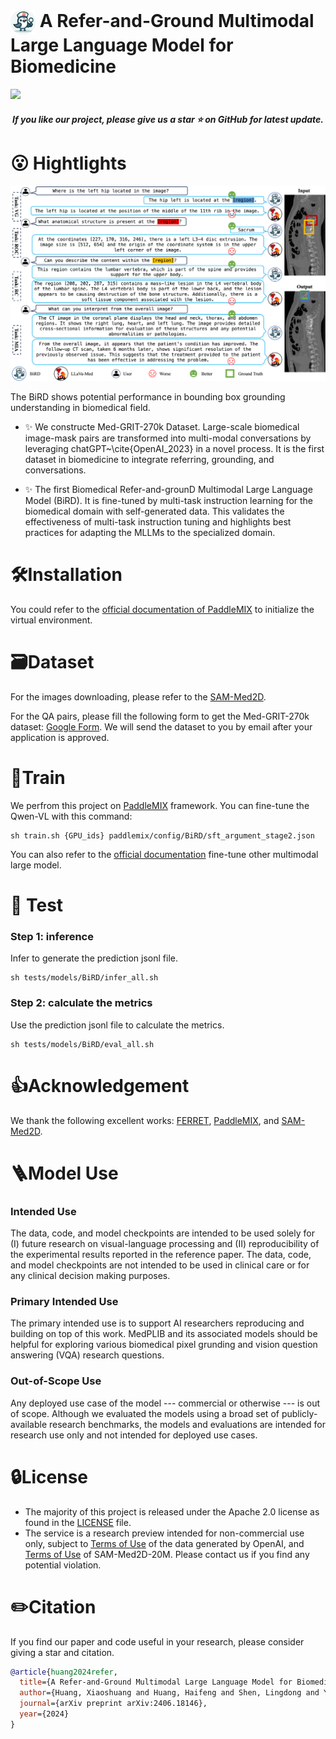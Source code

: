 
<!-- The official repository of the paper named 'A Refer-and-Ground Multimodal Large Language Model for Biomedicine' -->

# <img src="assets/logo.png" alt="Image" style="width: 40px; vertical-align: middle;"> A Refer-and-Ground Multimodal Large Language Model for Biomedicine 

<a src="https://img.shields.io/badge/cs.CV-2308.16184-b31b1b?logo=arxiv&logoColor=red" href="https://arxiv.org/abs/2406.18146"> <img src="https://img.shields.io/badge/cs.CV-2308.16184-b31b1b?logo=arxiv&logoColor=red">
</a> 

<h5 align="center"> If you like our project, please give us a star ⭐ on GitHub for latest update. 

<!-- <p align="center">
    <img src="assets/logo.png" width="150" style="margin-bottom: 0.2;"/>
<p>
<h2 align="center"> <a href="">A Refer-and-Ground Multimodal Large Language Model for Biomedicine</a></h2> -->





# 😮 Hightlights

<p align="center">
    <img src="assets/demo.png"  style="margin-bottom: 0.2;"/>
<p>

The BiRD shows potential performance in bounding box grounding understanding in biomedical field.


- ✨ We constructe Med-GRIT-270k Dataset. Large-scale biomedical image-mask pairs are transformed into multi-modal conversations by leveraging chatGPT~\cite{OpenAI_2023} in a novel process. It is the first dataset in biomedicine to integrate referring, grounding, and conversations. 


- ✨ The first Biomedical Refer-and-grounD Multimodal Large Language Model (BiRD). It is fine-tuned by multi-task instruction learning for the biomedical domain with self-generated data. This validates the effectiveness of multi-task instruction tuning and highlights best practices for adapting the MLLMs to the specialized domain.




# 🛠️Installation

You could refer to the [official documentation of PaddleMIX](https://github.com/PaddlePaddle/PaddleMIX "PaddleMIX") to initialize the virtual environment.

# 🗃️Dataset
For the images downloading, please refer to the [SAM-Med2D](https://github.com/OpenGVLab/SAM-Med2D).

For the QA pairs, please fill the following form to get the Med-GRIT-270k dataset: [Google Form](https://docs.google.com/forms/d/e/1FAIpQLSf3G6hsFjFEGj1yzrcFu1fHhcjviEUiMsy2W45_rbP57acQqQ/viewform?usp=sf_link "Google Form"). We will send the dataset to you by email after your application is approved.



# 📀Train

We perfrom this project on [PaddleMIX](https://github.com/PaddlePaddle/PaddleMIX "PaddleMIX") framework. You can fine-tune the Qwen-VL with this command:

```Shell
sh train.sh {GPU_ids} paddlemix/config/BiRD/sft_argument_stage2.json
```

You can also refer to the [official documentation](https://github.com/PaddlePaddle/PaddleMIX "PaddleMIX") fine-tune other multimodal large model.


# 🥭 Test

### Step 1: inference

Infer to generate the prediction jsonl file.
```Shell
sh tests/models/BiRD/infer_all.sh
```


### Step 2: calculate the metrics
Use the prediction jsonl file to calculate the metrics.
```Shell
sh tests/models/BiRD/eval_all.sh
```




# 👍Acknowledgement

We thank the following excellent works: [FERRET](https://arxiv.org/abs/2310.07704), [PaddleMIX](https://github.com/PaddlePaddle/PaddleMIX "PaddleMIX"), and [SAM-Med2D](https://github.com/OpenGVLab/SAM-Med2D).



# 🪜Model Use
### Intended Use
The data, code, and model checkpoints are intended to be used solely for (I) future research on visual-language processing and (II) reproducibility of the experimental results reported in the reference paper. The data, code, and model checkpoints are not intended to be used in clinical care or for any clinical decision making purposes.
### Primary Intended Use
The primary intended use is to support AI researchers reproducing and building on top of this work. MedPLIB and its associated models should be helpful for exploring various biomedical pixel grunding and vision question answering (VQA) research questions.
### Out-of-Scope Use
Any deployed use case of the model --- commercial or otherwise --- is out of scope. Although we evaluated the models using a broad set of publicly-available research benchmarks, the models and evaluations are intended for research use only and not intended for deployed use cases. 


# 🔒License
* The majority of this project is released under the Apache 2.0 license as found in the [LICENSE](https://github.com/ShawnHuang497/BiRD/blob/main/LICENSE) file.
* The service is a research preview intended for non-commercial use only, subject to [Terms of Use](https://openai.com/policies/terms-of-use) of the data generated by OpenAI, and [Terms of Use](https://openxlab.org.cn/datasets/GMAI/SA-Med2D-20M) of SAM-Med2D-20M. Please contact us if you find any potential violation.



# ✏️Citation
If you find our paper and code useful in your research, please consider giving a star and citation.

```BibTeX
@article{huang2024refer,
  title={A Refer-and-Ground Multimodal Large Language Model for Biomedicine},
  author={Huang, Xiaoshuang and Huang, Haifeng and Shen, Lingdong and Yang, Yehui and Shang, Fangxin and Liu, Junwei and Liu, Jia},
  journal={arXiv preprint arXiv:2406.18146},
  year={2024}
}
```
